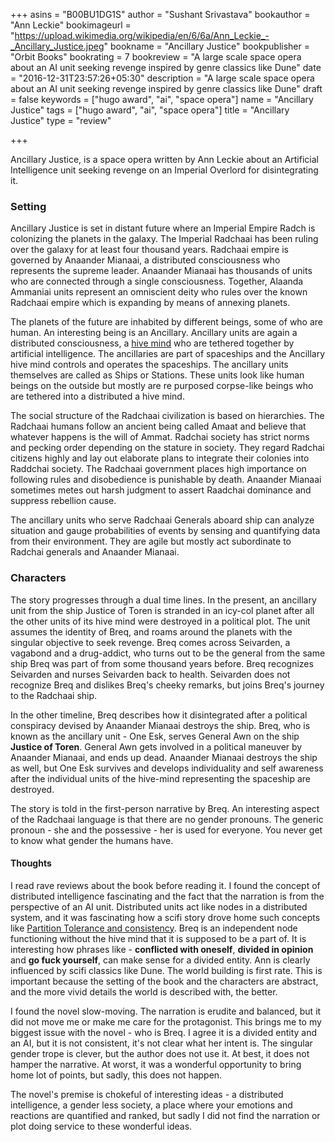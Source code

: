 +++
asins = "B00BU1DG1S"
author = "Sushant Srivastava"
bookauthor = "Ann Leckie"
bookimageurl = "https://upload.wikimedia.org/wikipedia/en/6/6a/Ann_Leckie_-_Ancillary_Justice.jpeg"
bookname = "Ancillary Justice"
bookpublisher = "Orbit Books"
bookrating = 7
bookreview = "A large scale space opera about an AI unit seeking revenge inspired by genre classics like Dune"
date = "2016-12-31T23:57:26+05:30"
description = "A large scale space opera about an AI unit seeking revenge inspired by genre classics like Dune"
draft = false
keywords = ["hugo award", "ai", "space opera"]
name = "Ancillary Justice"
tags = ["hugo award", "ai", "space opera"]
title = "Ancillary Justice"
type = "review"

+++

Ancillary Justice, is a space opera written by Ann Leckie about an Artificial Intelligence unit
seeking revenge on an Imperial Overlord for disintegrating it.

### Setting

Ancillary Justice is set in distant future where an Imperial Empire Radch is colonizing the planets in the galaxy. The Imperial Radchaai has been ruling over the galaxy for at least four thousand years. Radchaai empire is governed by Anaander Mianaai, a distributed consciousness who represents
the supreme leader.  Anaander Mianaai has thousands of units who are connected through a single consciousness.
Together, Alaanda Ammaniai units represent an omniscient deity who rules over the known Radchaai empire which
is expanding by means of annexing planets.

The planets of the future are inhabited by different beings, some of who are human. An interesting being is
an Ancillary. Ancillary units are again a distributed consciousness, a [hive mind](https://en.wikipedia.org/wiki/Hive_mind
) who are tethered together
by artificial intelligence. The ancillaries are part of spaceships and the Ancillary hive mind controls and
operates the spaceships. The ancillary units themselves are called as Ships or Stations. These units look like
human beings on the outside but mostly are re purposed corpse-like beings who are tethered into a distributed a
hive mind.

The social structure of the Radchaai civilization is based on hierarchies. The Radchaai humans follow an ancient being
called Amaat and believe that whatever happens is the will of Ammat. Radchai society has strict norms and pecking order depending on the stature in society. They regard Radchai citizens highly and lay out elaborate plans to integrate 
their colonies into Raddchai society. The Radchaai government places high importance on following rules and disobedience
is punishable by death. Anaander Mianaai sometimes metes out harsh judgment to assert Raadchai dominance and suppress
rebellion cause.


The ancillary units who serve Radchaai Generals aboard ship can analyze situation and gauge probabilities of events by sensing and quantifying data from their environment. They are agile but mostly act subordinate to Radchai generals and Anaander Mianaai. 


### Characters

The story progresses through a dual time lines. In the present, an ancillary unit from the ship Justice of
Toren is stranded in an icy-col planet after all the other units of its hive mind were destroyed in a political plot.
The unit assumes the identity of Breq, and roams around the planets with the singular objective to seek revenge.
Breq comes across Seivarden, a vagabond and a drug-addict, who turns out to be the general from the same ship Breq was part of from some thousand years before. Breq recognizes Seivarden and nurses Seivarden back to health. Seivarden does not recognize Breq and dislikes Breq's cheeky remarks, but joins Breq's journey to the Radchaai ship.

In the other timeline, Breq describes how it disintegrated after a political conspiracy devised by Anaander Mianaai destroys the ship.
Breq, who is known as the ancillary unit - One Esk, serves General Awn on the ship **Justice of Toren**. General Awn gets involved in a political maneuver by Anaander Mianaai, and ends up dead. Anaander Mianaai destroys the ship as well, but One Esk survives and develops individuality and self awareness after the individual units of the hive-mind representing the spaceship are destroyed.

The story is told in the first-person narrative by Breq. An interesting aspect of the Radchaai language is that there are no gender pronouns.
The generic pronoun - she and the possessive - her is used for everyone. You never get to know what gender the humans have.

#### Thoughts

I read rave reviews about the book before reading it. I found the concept of distributed intelligence fascinating and the fact that the narration
is from the perspective of an AI unit. Distributed units act like nodes in a distributed system, and it was fascinating how
a scifi story drove home such concepts like [Partition Tolerance and consistency](https://en.wikipedia.org/wiki/CAP_theorem). 
Breq is an independent node functioning without the hive mind that it is supposed to be a part of. It is interesting how phrases like - **conflicted with oneself**, **divided in opinion** and **go fuck yourself**, can make sense for a divided entity. Ann is clearly influenced by scifi classics like Dune. The world building is first rate. This is important because the setting of the book and the characters are abstract, and the more vivid details the world is described with, the better.

I found the novel slow-moving. The narration is erudite and balanced, but it did not move me or make me care for the protagonist. This brings me
to my biggest issue with the novel - who is Breq. I agree it is a divided entity and an AI, but it is not consistent, it's not clear
what her intent is. The singular gender trope is clever, but the author does not use it. At best, it does not hamper the narrative. At worst,
it was a wonderful opportunity to bring home lot of points, but sadly, this does not happen.

The novel's premise is chokeful of interesting ideas - a distributed intelligence, a gender less society, a place where your emotions and reactions are quantified and ranked, but sadly I did not find the narration or plot doing service to these wonderful ideas.

